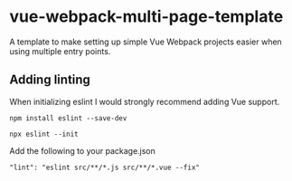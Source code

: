 # vue-webpack-multi-page-template
A template to make setting up simple Vue Webpack projects easier when using multiple entry points.

## Adding linting

When initializing eslint I would strongly recommend adding Vue support.

```
npm install eslint --save-dev
```

```
npx eslint --init
```

Add the following to your package.json

```
"lint": "eslint src/**/*.js src/**/*.vue --fix"
```